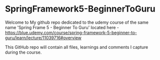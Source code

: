 # SpringFramework5-BeginnerToGuru

Welcome to My github repo dedicated to the udemy course of the same name 'Spring Frame 5 - Beginner To Guru' located here - https://blue.udemy.com/course/spring-framework-5-beginner-to-guru/learn/lecture/11039716#overview

This GitHub repo will contain all files, learnings and comments I capture during the course.
